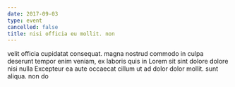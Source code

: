 ```yaml
---
date: 2017-09-03
type: event
cancelled: false
title: nisi officia eu mollit. non
---
```

velit officia cupidatat consequat. magna nostrud commodo in culpa deserunt tempor enim veniam, ex laboris quis in Lorem sit sint dolore dolore nisi nulla Excepteur ea aute occaecat cillum ut ad dolor dolor mollit. sunt aliqua. non do